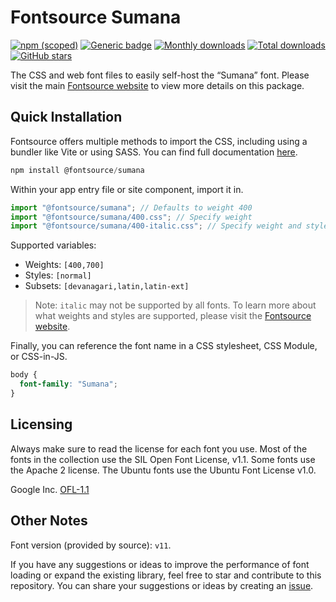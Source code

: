 # Fontsource Sumana

[![npm (scoped)](https://img.shields.io/npm/v/@fontsource/sumana?color=brightgreen)](https://www.npmjs.com/package/@fontsource/sumana) [![Generic badge](https://img.shields.io/badge/fontsource-passing-brightgreen)](https://github.com/fontsource/fontsource) [![Monthly downloads](https://badgen.net/npm/dm/@fontsource/sumana)](https://github.com/fontsource/fontsource) [![Total downloads](https://badgen.net/npm/dt/@fontsource/sumana)](https://github.com/fontsource/fontsource) [![GitHub stars](https://img.shields.io/github/stars/fontsource/fontsource.svg?style=social&label=Star)](https://github.com/fontsource/fontsource/stargazers)

The CSS and web font files to easily self-host the “Sumana” font. Please visit the main [Fontsource website](https://fontsource.org/fonts/sumana) to view more details on this package.

## Quick Installation

Fontsource offers multiple methods to import the CSS, including using a bundler like Vite or using SASS. You can find full documentation [here](https://fontsource.org/docs/getting-started/introduction).

```javascript
npm install @fontsource/sumana
```

Within your app entry file or site component, import it in.

```javascript
import "@fontsource/sumana"; // Defaults to weight 400
import "@fontsource/sumana/400.css"; // Specify weight
import "@fontsource/sumana/400-italic.css"; // Specify weight and style
```

Supported variables:
- Weights: `[400,700]`
- Styles: `[normal]`
- Subsets: `[devanagari,latin,latin-ext]`

> Note: `italic` may not be supported by all fonts. To learn more about what weights and styles are supported, please visit the [Fontsource website](https://fontsource.org/fonts/sumana).

Finally, you can reference the font name in a CSS stylesheet, CSS Module, or CSS-in-JS.

```css
body {
  font-family: "Sumana";
}
```

## Licensing
Always make sure to read the license for each font you use. Most of the fonts in the collection use the SIL Open Font License, v1.1. Some fonts use the Apache 2 license. The Ubuntu fonts use the Ubuntu Font License v1.0.

Google Inc.
[OFL-1.1](http://scripts.sil.org/OFL)

## Other Notes
Font version (provided by source): `v11`.

If you have any suggestions or ideas to improve the performance of font loading or expand the existing library, feel free to star and contribute to this repository. You can share your suggestions or ideas by creating an [issue](https://github.com/fontsource/fontsource/issues).
